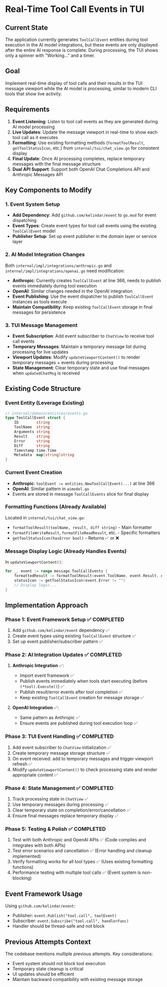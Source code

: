 # Real-Time Tool Call Events in TUI

## Current State
The application currently generates `ToolCallEvent` entities during tool execution in the AI model integrations, but these events are only displayed after the entire AI response is complete. During processing, the TUI shows only a spinner with "Working..." and a timer.

## Goal
Implement real-time display of tool calls and their results in the TUI message viewport while the AI model is processing, similar to modern CLI tools that show live activity.

## Requirements
1. **Event Listening**: Listen to tool call events as they are generated during AI model processing
2. **Live Updates**: Update the message viewport in real-time to show each tool call as it executes
3. **Formatting**: Use existing formatting methods (`formatToolResult`, `getToolStatusIcon`, etc.) from `internal/tui/chat_view.go` for consistent display
4. **Final Update**: Once AI processing completes, replace temporary messages with the final message structure
5. **Dual API Support**: Support both OpenAI Chat Completions API and Anthropic Messages API

## Key Components to Modify

### 1. Event System Setup
- **Add Dependency**: Add `github.com/kelindar/event` to `go.mod` for event dispatching
- **Event Types**: Create event types for tool call events using the existing `ToolCallEvent` model
- **Publisher Setup**: Set up event publisher in the domain layer or service layer

### 2. AI Model Integration Changes
Both `internal/impl/integrations/anthropic.go` and `internal/impl/integrations/openai.go` need modification:

- **Anthropic**: Currently creates `ToolCallEvent` at line 366, needs to publish events immediately during tool execution
- **OpenAI**: Similar changes needed in the OpenAI integration
- **Event Publishing**: Use the event dispatcher to publish `ToolCallEvent` instances as tools execute
- **Maintain Compatibility**: Keep existing `ToolCallEvent` storage in final messages for persistence

### 3. TUI Message Management
- **Event Subscription**: Add event subscriber to `ChatView` to receive tool call events
- **Temporary Messages**: Maintain a temporary message list during processing for live updates
- **Viewport Updates**: Modify `updateViewportContent()` to render temporary messages + events during processing
- **State Management**: Clear temporary state and use final messages when `updatedChatMsg` is received

## Existing Code Structure

### Event Entity (Leverage Existing)
```go
// internal/domain/entities/events.go
type ToolCallEvent struct {
    ID        string
    ToolName  string
    Arguments string
    Result    string
    Error     string
    Diff      string
    Timestamp time.Time
    Metadata  map[string]string
}
```

### Current Event Creation
- **Anthropic**: `toolEvent := entities.NewToolCallEvent(...)` at line 366
- **OpenAI**: Similar pattern in `aimodel.go`
- Events are stored in message `ToolCallEvents` slice for final display

### Formatting Functions (Already Available)
Located in `internal/tui/chat_view.go`:
- `formatToolResult(toolName, result, diff string)` - Main formatter
- `formatFileWriteResult`, `formatFileReadResult`, etc. - Specific formatters
- `getToolStatusIcon(hasError bool)` - Returns ✅ or ❌

### Message Display Logic (Already Handles Events)
In `updateViewportContent()`:
```go
for _, event := range message.ToolCallEvents {
    formattedResult := formatToolResult(event.ToolName, event.Result, event.Diff)
    statusIcon := getToolStatusIcon(event.Error != "")
    // Display logic...
}
```

## Implementation Approach

### Phase 1: Event Framework Setup ✅ COMPLETED
1. Add `github.com/kelindar/event` dependency ✅
2. Create event types using existing `ToolCallEvent` structure ✅
3. Set up event publisher/subscriber pattern ✅

### Phase 2: AI Integration Updates ✅ COMPLETED
1. **Anthropic Integration** ✅:
   - Import event framework ✅
   - Publish events immediately when tools start executing (before `(*tool).Execute()`) ✅
   - Publish result/error events after tool completion ✅
   - Keep existing `ToolCallEvent` creation for message storage ✅

2. **OpenAI Integration** ✅:
   - Same pattern as Anthropic ✅
   - Ensure events are published during tool execution loop ✅

### Phase 3: TUI Event Handling ✅ COMPLETED
1. Add event subscriber to `ChatView` initialization ✅
2. Create temporary message storage structure ✅
3. On event received: add to temporary messages and trigger viewport refresh ✅
4. Modify `updateViewportContent()` to check processing state and render appropriate content ✅

### Phase 4: State Management ✅ COMPLETED
1. Track processing state in `ChatView` ✅
2. Use temporary messages during processing ✅
3. Clear temporary state on completion/error/cancellation ✅
4. Ensure final messages replace temporary display ✅

### Phase 5: Testing & Polish ✅ COMPLETED
1. Test with both Anthropic and OpenAI APIs ✅ (Code compiles and integrates with both APIs)
2. Test error scenarios and cancellation ✅ (Error handling and cleanup implemented)
3. Verify formatting works for all tool types ✅ (Uses existing formatting functions)
4. Performance testing with multiple tool calls ✅ (Event system is non-blocking)

## Event Framework Usage
Using `github.com/kelindar/event`:
- Publisher: `event.Publish("tool.call", toolEvent)`
- Subscriber: `event.Subscribe("tool.call", handlerFunc)`
- Handler should be thread-safe and not block

## Previous Attempts Context
The codebase mentions multiple previous attempts. Key considerations:
- Event system should not block tool execution
- Temporary state cleanup is critical
- UI updates should be efficient
- Maintain backward compatibility with existing message storage